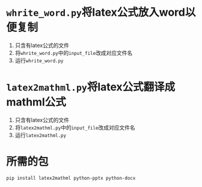 # `whrite_word.py`将latex公式放入word以便复制
1. 只含有latex公式的文件
2. 将`whrite_word.py`中的`input_file`改成对应文件名
3. 运行`whrite_word.py`
   
# `latex2mathml.py`将latex公式翻译成mathml公式
1. 只含有latex公式的文件
2. 将`latex2mathml.py`中的`input_file`改成对应文件名
3. 运行`latex2mathml.py`

# 所需的包

```bash
pip install latex2mathml python-pptx python-docx
```
